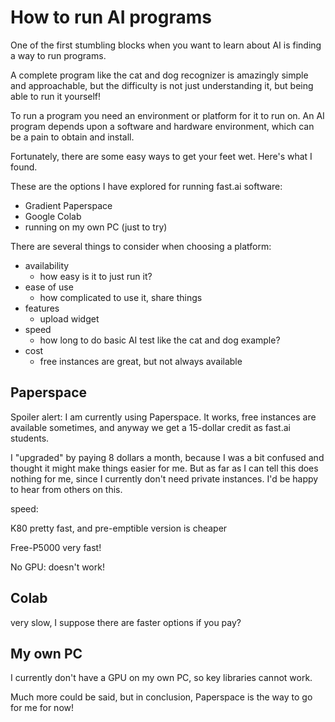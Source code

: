 # How to run AI programs

One of the first stumbling blocks when you want to learn about AI is finding a way to run programs.

A complete program like the cat and dog recognizer is amazingly simple and approachable, but the difficulty is not just understanding it, but being able to run it yourself!

To run a program you need an environment or platform for it to run on. An AI program depends upon a software and hardware environment, which can be a pain to obtain and install.

Fortunately, there are some easy ways to get your feet wet. Here's what I found.

These are the options I have explored for running fast.ai software:

* Gradient Paperspace
* Google Colab
* running on my own PC (just to try)

There are several things to consider when choosing a platform:

* availability
  * how easy is it to just run it?
* ease of use
  * how complicated to use it, share things
* features
  * upload widget
* speed
  * how long to do basic AI test like the cat and dog example?
* cost
  * free instances are great, but not always available

## Paperspace

Spoiler alert: I am currently using Paperspace. It works, free instances are available sometimes, and anyway we get a 15-dollar credit as fast.ai students.

I "upgraded" by paying 8 dollars a month, because I was a bit confused and thought it might make things easier for me. But as far as I can tell this does nothing for me, since I currently don't need private instances. I'd be happy to hear from others on this.

speed:

K80 pretty fast, and pre-emptible version is cheaper

Free-P5000 very fast!

No GPU: doesn't work!

## Colab

very slow, I suppose there are faster options if you pay?

## My own PC

I currently don't have a GPU on my own PC, so key libraries cannot work.

Much more could be said, but in conclusion, Paperspace is the way to go for me for now!
